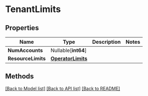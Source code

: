 # TenantLimits

## Properties

Name | Type | Description | Notes
------------ | ------------- | ------------- | -------------
**NumAccounts** | Nullable[**int64**] |  | 
**ResourceLimits** | [**OperatorLimits**](OperatorLimits.md) |  | 

## Methods


[[Back to Model list]](../README.md#documentation-for-models) [[Back to API list]](../README.md#documentation-for-api-endpoints) [[Back to README]](../README.md)


